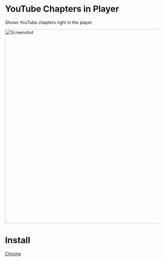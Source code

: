 # YouTube Chapters in Player
Shows YouTube chapters right in the player

<img width="640" alt="Screenshot" src="https://user-images.githubusercontent.com/511242/196528249-264a7a8c-3b74-42a5-b9a2-f69f98b346a9.png">


# Install
[Chrome](https://chrome.google.com/webstore/detail/youtube-chapters-in-playe/ikalbbakholajifblhnmbcffhmhnnohl)
